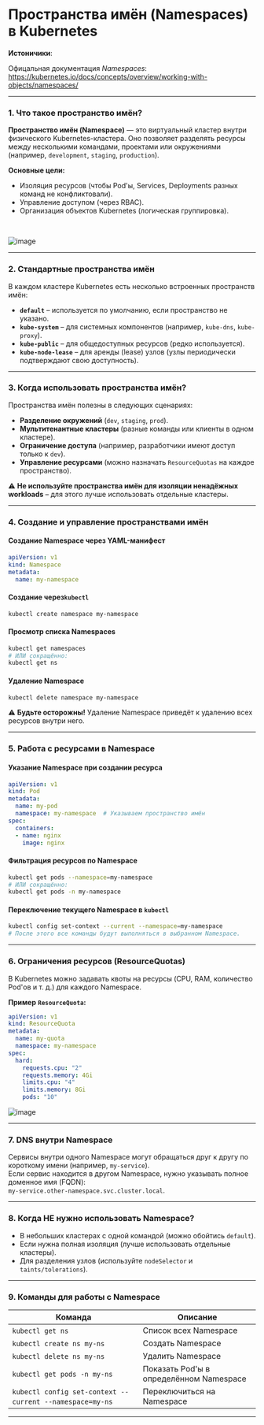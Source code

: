 # Пространства имён (Namespaces) в Kubernetes

**Истоничики**:

Офицальная документация *Namespaces*: [https://kubernetes.io/docs/concepts/overview/working-with-objects/namespaces/ ](https://kubernetes.io/docs/concepts/overview/working-with-objects/namespaces/)

---

### **1. Что такое пространство имён?**

**Пространство имён (Namespace)**  — это виртуальный кластер внутри физического Kubernetes-кластера. Оно позволяет разделять ресурсы между несколькими командами, проектами или окружениями (например, `development`​, `staging`​, `production`​).

**Основные цели:**

* Изоляция ресурсов (чтобы Pod'ы, Services, Deployments разных команд не конфликтовали).
* Управление доступом (через RBAC).
* Организация объектов Kubernetes (логическая группировка).

‍

![image](assets/image-20250428124242-d37y5wk.png)

---

### **2. Стандартные пространства имён**

В каждом кластере Kubernetes есть несколько встроенных пространств имён:

* ​**​`default`​**​ – используется по умолчанию, если пространство не указано.
* ​**​`kube-system`​**​ – для системных компонентов (например, `kube-dns`​, `kube-proxy`​).
* ​**​`kube-public`​**​ – для общедоступных ресурсов (редко используется).
* ​**​`kube-node-lease`​**​ – для аренды (lease) узлов (узлы периодически подтверждают свою доступность).

---

### **3. Когда использовать пространства имён?**

Пространства имён полезны в следующих сценариях:

* **Разделение окружений** (`dev`​, `staging`​, `prod`​).
* **Мультитенантные кластеры** (разные команды или клиенты в одном кластере).
* **Ограничение доступа** (например, разработчики имеют доступ только к `dev`​).
* **Управление ресурсами** (можно назначать `ResourceQuotas`​ на каждое пространство).

⚠ **Не используйте пространства имён для изоляции ненадёжных workloads** – для этого лучше использовать отдельные кластеры.

---

### **4. Создание и управление пространствами имён**

#### **Создание Namespace через YAML-манифест**

```yaml
apiVersion: v1
kind: Namespace
metadata:
  name: my-namespace
```

#### **Создание через** **​`kubectl`​**​

```sh
kubectl create namespace my-namespace
```

#### **Просмотр списка Namespaces**

```sh
kubectl get namespaces
# ИЛИ сокращённо:
kubectl get ns
```

#### **Удаление Namespace**

```sh
kubectl delete namespace my-namespace
```

⚠ **Будьте осторожны!**  Удаление Namespace приведёт к удалению всех ресурсов внутри него.

---

### **5. Работа с ресурсами в Namespace**

#### **Указание Namespace при создании ресурса**

```yaml
apiVersion: v1
kind: Pod
metadata:
  name: my-pod
  namespace: my-namespace  # Указываем пространство имён
spec:
  containers:
  - name: nginx
    image: nginx
```

#### **Фильтрация ресурсов по Namespace**

```sh
kubectl get pods --namespace=my-namespace
# ИЛИ сокращённо:
kubectl get pods -n my-namespace
```

#### **Переключение текущего Namespace в** **​`kubectl`​**​

```sh
kubectl config set-context --current --namespace=my-namespace
# После этого все команды будут выполняться в выбранном Namespace.
```

---

### **6. Ограничения ресурсов (ResourceQuotas)**

В Kubernetes можно задавать квоты на ресурсы (CPU, RAM, количество Pod'ов и т. д.) для каждого Namespace.

**Пример** **​`ResourceQuota`​**​ **:**

```yaml
apiVersion: v1
kind: ResourceQuota
metadata:
  name: my-quota
  namespace: my-namespace
spec:
  hard:
    requests.cpu: "2"
    requests.memory: 4Gi
    limits.cpu: "4"
    limits.memory: 8Gi
    pods: "10"
```

![image](assets/image-20250428124313-6ov0l65.png)

---

### **7. DNS внутри Namespace**

Сервисы внутри одного Namespace могут обращаться друг к другу по короткому имени (например, `my-service`​).  
Если сервис находится в другом Namespace, нужно указывать полное доменное имя (FQDN):  
​`my-service.other-namespace.svc.cluster.local`​.

---

### **8. Когда НЕ нужно использовать Namespace?**

* В небольших кластерах с одной командой (можно обойтись `default`​).
* Если нужна полная изоляция (лучше использовать отдельные кластеры).
* Для разделения узлов (используйте `nodeSelector`​ и `taints/tolerations`​).

---

### **9. Команды для работы с Namespace**

|Команда|Описание|
| ----------------| ---------------------------------------------------------------|
|​`kubectl get ns`​|Список всех Namespace|
|​`kubectl create ns my-ns`​|Создать Namespace|
|​`kubectl delete ns my-ns`​|Удалить Namespace|
|​`kubectl get pods -n my-ns`​|Показать Pod'ы в определённом Namespace|
|​`kubectl config set-context --current --namespace=my-ns`​|Переключиться на Namespace|

---

‍
